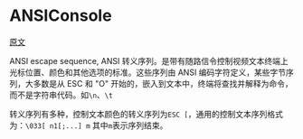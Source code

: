 # ANSIConsole

[原文](https://blog.csdn.net/ShewMi/article/details/78992458)

ANSI escape sequence, ANSI 转义序列。是带有随路信令控制视频文本终端上光标位置、颜色和其他选项的标准。这些序列由 ANSI 编码字符定义，某些字节序列，大多数是从 ESC 和 "O" 开始的，嵌入到文本中，终端将查找并解释为命令，而不是字符串代码。如`\n`、`\t`

转义序列有多种，控制文本颜色的转义序列为`ESC [`，通用的控制文本序列格式为：`\033[ n1[;...] m` 其中`m`表示序列结束。

